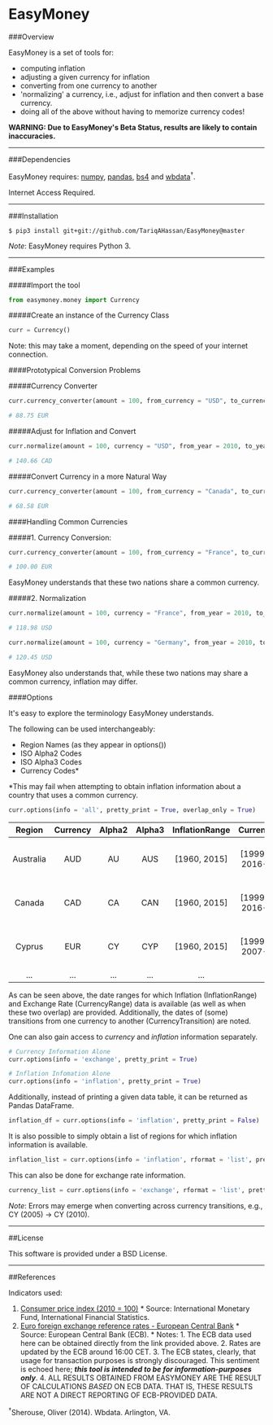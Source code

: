 EasyMoney
=========

###Overview

EasyMoney is a set of tools for:

- computing inflation
- adjusting a given currency for inflation
- converting from one currency to another
- 'normalizing' a currency, i.e., adjust for inflation and then convert a base currency.
- doing all of the above without having to memorize currency codes!

**WARNING: Due to EasyMoney's Beta Status, results are likely to contain inaccuracies.**

------------------------------------------------------------------------

###Dependencies

EasyMoney requires: [numpy], [pandas], [bs4] and [wbdata]<sup>†</sup>.

Internet Access Required.

------------------------------------------------------------------------

###Installation

`$ pip3 install git+git://github.com/TariqAHassan/EasyMoney@master`

*Note*: EasyMoney requires Python 3.

------------------------------------------------------------------------

###Examples

#####Import the tool
```python
from easymoney.money import Currency
```

#####Create an instance of the Currency Class
```python
curr = Currency()
```
Note: this may take a moment, depending on the speed of your internet connection.

####Prototypical Conversion Problems

#####Currency Converter
```python
curr.currency_converter(amount = 100, from_currency = "USD", to_currency = "EUR", pretty_print = True)

# 88.75 EUR
```

#####Adjust for Inflation and Convert
```python
curr.normalize(amount = 100, currency = "USD", from_year = 2010, to_year = "most_recent", base_currency = "CAD", pretty_print = True)

# 140.66 CAD
```

#####Convert Currency in a more Natural Way
```python
curr.currency_converter(amount = 100, from_currency = "Canada", to_currency = "Ireland", pretty_print = True)

# 68.58 EUR
```

####Handling Common Currencies

#####1. Currency Conversion:
```python
curr.currency_converter(amount = 100, from_currency = "France", to_currency = "Germany", pretty_print = True)

# 100.00 EUR
```
EasyMoney understands that these two nations share a common currency.

#####2. Normalization

```python
curr.normalize(amount = 100, currency = "France", from_year = 2010, to_year = "most_recent", base_currency = "USD", pretty_print = True)

# 118.98 USD
```

```python
curr.normalize(amount = 100, currency = "Germany", from_year = 2010, to_year = "most_recent", base_currency = "USD", pretty_print = True)

# 120.45 USD
```

EasyMoney also understands that, while these two nations may share a common currency, inflation may differ.

####Options

It's easy to explore the terminology EasyMoney understands.

The following can be used interchangeably:

- Region Names (as they appear in options())
- ISO Alpha2 Codes
- ISO Alpha3 Codes
- Currency Codes*

*This may fail when attempting to obtain inflation information about a country that uses a common currency. 

```python
curr.options(info = 'all', pretty_print = True, overlap_only = True)
```

|   Region  | Currency | Alpha2 | Alpha3 | InflationRange |      CurrencyRange       |       Overlap            |CurrencyTransition |
|:---------:|:--------:|:------:|:------:|:--------------:|:------------------------:|:------------------------:|:-----------------:|
| Australia |  AUD     | AU     | AUS    |  [1960, 2015]  | [1999-01-04, 2016-08-29] | [1999-01-04, 2015-12-31] |                   |
| Canada    |  CAD     | CA     | CAN    |  [1960, 2015]  | [1999-01-04, 2016-08-29] | [1999-01-04, 2015-12-31] |                   |
| Cyprus    |  EUR     | CY     | CYP    |  [1960, 2015]  | [1999-01-04, 2007-12-31] | [1999-01-04, 2007-12-31] |              2008 |
|   ...     |  ...     | ...    | ...    |      ...       |           ...            |           ...            |               ... |  

As can be seen above, the date ranges for which Inflation (InflationRange) and Exchange Rate (CurrencyRange) data is available 
(as well as when these two overlap) are provided. Additionally, the dates of (some) transitions from one currency to another 
(CurrencyTransition) are noted.

One can also gain access to *currency* and *inflation* information separately.
```python
# Currency Information Alone
curr.options(info = 'exchange', pretty_print = True)

# Inflation Infomation Alone
curr.options(info = 'inflation', pretty_print = True)
```

Additionally, instead of printing a given data table, it can be returned as Pandas DataFrame.
```python
inflation_df = curr.options(info = 'inflation', pretty_print = False)
```

It is also possible to simply obtain a list of regions for which inflation information is available.
```python
inflation_list = curr.options(info = 'inflation', rformat = 'list', pretty_print = False)
```
This can also be done for exchange rate information.
```python
currency_list = curr.options(info = 'exchange', rformat = 'list', pretty_print = False)
```

*Note*: Errors may emerge when converting across currency transitions, e.g., CY (2005) → CY (2010).

------------------------------------------------------------------------

##License

This software is provided under a BSD License.

------------------------------------------------------------------------

##References

Indicators used:

1. [Consumer price index (2010 = 100)]
       * Source: International Monetary Fund, International Financial Statistics.
2. [Euro foreign exchange reference rates - European Central Bank]
       * Source: European Central Bank (ECB).
       	* Notes:
       		1. The ECB data used here can be obtained directly from the link provided above.
       		2. Rates are updated by the ECB around 16:00 CET.
       		3. The ECB states, clearly, that usage for transaction purposes is strongly discouraged. This sentiment is echoed here; ***this tool is intended to be for information-purposes only***.
       		4. ALL RESULTS OBTAINED FROM EASYMONEY ARE THE RESULT OF CALCULATIONS *BASED* ON ECB DATA. THAT IS, THESE RESULTS ARE NOT A DIRECT REPORTING OF ECB-PROVIDED DATA.
    

<sup>†</sup>Sherouse, Oliver (2014). Wbdata. Arlington, VA. 

  [Consumer price index (2010 = 100)]: http://data.worldbank.org/indicator/FP.CPI.TOTL
  [Euro foreign exchange reference rates - European Central Bank]: https://www.ecb.europa.eu/stats/exchange/eurofxref/html/index.en.html
  [numpy]: http://www.numpy.org
  [pandas]: http://pandas.pydata.org
  [bs4]: https://www.crummy.com/software/BeautifulSoup/bs4/doc/
  [wbdata]: https://github.com/OliverSherouse/wbdata